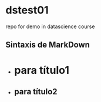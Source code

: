 # dstest01
repo for demo in datascience course
## Sintaxis de MarkDown
* # para título1
* ## para título2